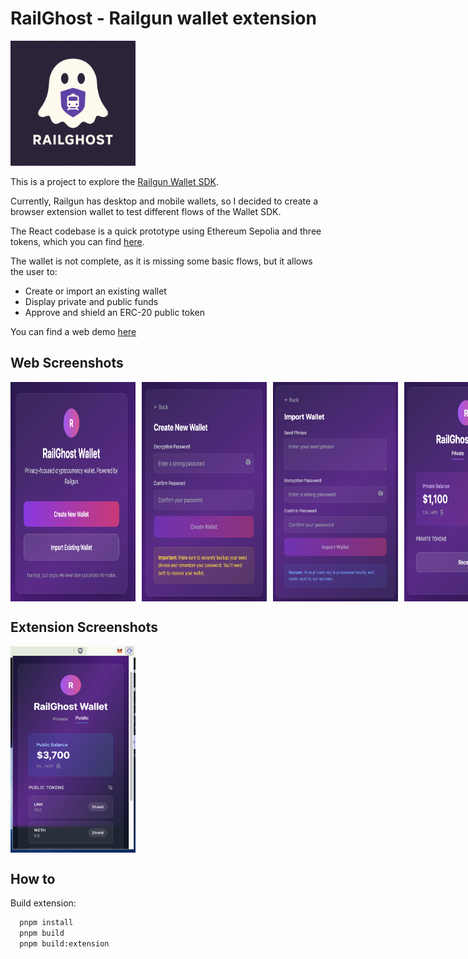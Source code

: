 # RailGhost - Railgun wallet extension

<img src="public/railghost.png" alt="RailGhost Image" width="200" />

This is a project to explore the [Railgun Wallet SDK](https://github.com/Railgun-Community/wallet).

Currently, Railgun has desktop and mobile wallets, so I decided to create a browser extension wallet to test different flows of the Wallet SDK.

The React codebase is a quick prototype using Ethereum Sepolia and three tokens, which you can find [here](./src/contexts/WalletContext.tsx).

The wallet is not complete, as it is missing some basic flows, but it allows the user to:
- Create or import an existing wallet
- Display private and public funds
- Approve and shield an ERC-20 public token

You can find a web demo [here](https://railghost-railgun-wallet-extension-l8it6bws4.vercel.app)

## Web Screenshots

<div style="display: flex; gap: 10px;">
  <img src="./public/setup.png" alt="Setup" width="200" />
  <img src="./public/new.png" alt="New" width="200" />
  <img src="./public/import.png" alt="Import" width="200" />
  <img src="./public/private.png" alt="Private" width="200" />
  <img src="./public/public.png" alt="Public" width="200" />
  <img src="./public/approve.png" alt="Approve" width="200" />
  <img src="./public/not-approved.png" alt="NotApproved" width="200" />
</div>

## Extension Screenshots

<div style="display: flex; gap: 10px;">
  <img src="./public/extension.png" alt="Extension" width="200" />
</div>

## How to

Build extension:
```bash
  pnpm install
  pnpm build
  pnpm build:extension
```

